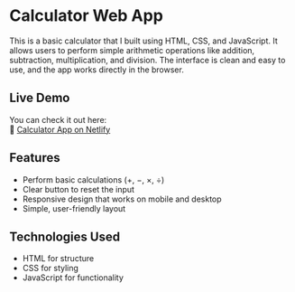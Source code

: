 # Calculator Web App

This is a basic calculator that I built using HTML, CSS, and JavaScript. It allows users to perform simple arithmetic operations like addition, subtraction, multiplication, and division. The interface is clean and easy to use, and the app works directly in the browser.

## Live Demo

You can check it out here:  
🔗 [Calculator App on Netlify](https://68bc6147d7f081c8823e5208--reddycalculator.netlify.app/)

## Features

- Perform basic calculations (+, −, ×, ÷)
- Clear button to reset the input
- Responsive design that works on mobile and desktop
- Simple, user-friendly layout

## Technologies Used

- HTML for structure  
- CSS for styling  
- JavaScript for functionality


